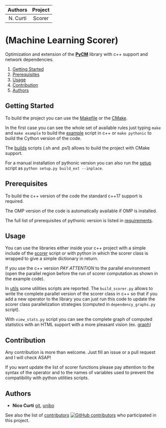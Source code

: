 | **Authors**  | **Project** |
|:------------:|:-----------:|
|   N. Curti   |    Scorer   |

# (Machine Learning Scorer)

Optimization and extension of the [**PyCM**](https://github.com/sepandhaghighi/pycm) library with c++ support and network dependencies.

1. [Getting Started](#getting-started)
2. [Prerequisites](#prerequisites)
3. [Usage](#usage)
4. [Contribution](#contribution)
5. [Authors](#authors)

## Getting Started

To build the project you can use the [Makefile](https://github.com/scorer/Makefile) or the [CMake](https://github.com/scorer/CMakeLists.txt).

In the first case you can see the whole set of available rules just typing `make` and `make example` to build the [example](https://github.com/scorer/example/example.cpp) script in c++ or `make pythonic` to build the Cython version of the code.

The [builds](https://github.com/scorer/build.sh) scripts (.sh and .ps1) allows to build the project with CMake support.

For a manual installation of pythonic version you can also run the [setup](https://github.com/scorer/setup.py) script as `python setup.py build_ext --inplace`.

## Prerequisites

To build the c++ version of the code the standard c++17 support is required.

The OMP version of the code is automatically available if OMP is installed.

The full list of prerequisites of pythonic version is listed in [requirements](https://github.com/scorer/requirements.txt).

## Usage

You can use the libraries either inside your c++ project with a simple include of the [scorer](https://github.com/scorer/include/scorer.h) script or with python in which the scorer class is wrapped to give a simple dictionary in return.

If you use the c++ version *PAY ATTENTION* to the parallel environment (open the parallel region before the run of scorer computation as shown in the example code).

In [utils](https://github.com/scorer/utils) some utilities scripts are reported.
The `build_scorer.py` allows to write the complete parallel version of the scorer class in c++ so that if you add a new operator to the library you can just run this code to update the scorer class parallelization strategies (computed in `dependency_graphs.py` script).

With `view_stats.py` script you can see the complete graph of computed statistics with an HTML support with a more pleasant vision (ex. [graph](https://github.com/scorer/img/dependency_graph.html))

## Contribution

Any contribution is more than welcome. Just fill an issue or a pull request and I will check ASAP!

If you want update the list of scorer functions please pay attention to the syntax of the operator and to the names of variables used to prevent the compatibility with python utilities scripts.

## Authors

* **Nico Curti** [git](https://github.com/Nico-Curti), [unibo](https://www.unibo.it/sitoweb/nico.curti2)

See also the list of [contributors](https://github.com/Nico-Curti/Scorer/contributors) [![GitHub contributors](https://img.shields.io/github/contributors/Naereen/StrapDown.js.svg)](https://GitHub.com/Nico-Curti/Scorer/graphs/contributors/) who participated in this project.

